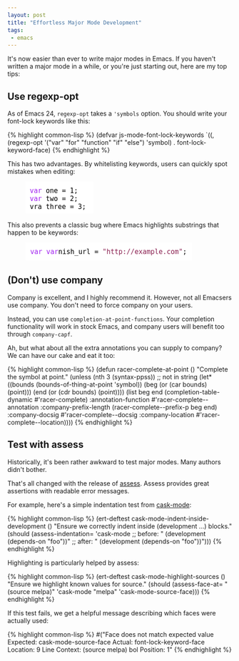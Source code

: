 ```yaml
--- 
layout: post
title: "Effortless Major Mode Development"
tags:
 - emacs
---
```


It's now easier than ever to write major modes in Emacs. If you
haven't written a major mode in a while, or you're just starting out,
here are my top tips:

## Use regexp-opt

As of Emacs 24, `regexp-opt` takes a `'symbols` option. You should write
your font-lock keywords like this:

{% highlight common-lisp %}
(defvar js-mode-font-lock-keywords
  `((,(regexp-opt
       '("var" "for" "function" "if" "else")
       'symbol)
     . font-lock-keyword-face)
{% endhighlight %}

This has two advantages. By whitelisting keywords, users can quickly
spot mistakes when editing:

<figure>
<img src="/assets/mispelled_keyword.png">
</figure>

This also prevents a classic bug where Emacs highlights substrings
that happen to be keywords:

<figure>
<img src="/assets/keyword_substring.png">
</figure>

## (Don't) use company

Company is excellent, and I highly recommend it. However, not all
Emacsers use company. You don't need to force company on your users.

Instead, you can use `completion-at-point-functions`. Your completion functionality will
work in stock Emacs, and company users will benefit too through
`company-capf`.

Ah, but what about all the extra annotations you can supply to
company? We can have our cake and eat it too:

{% highlight common-lisp %}
(defun racer-complete-at-point ()
  "Complete the symbol at point."
  (unless (nth 3 (syntax-ppss)) ;; not in string
    (let* ((bounds (bounds-of-thing-at-point 'symbol))
           (beg (or (car bounds) (point)))
           (end (or (cdr bounds) (point))))
      (list beg end
            (completion-table-dynamic #'racer-complete)
            :annotation-function #'racer-complete--annotation
            :company-prefix-length (racer-complete--prefix-p beg end)
            :company-docsig #'racer-complete--docsig
            :company-location #'racer-complete--location))))
{% endhighlight %}

## Test with assess

Historically, it's been rather awkward to test major modes. Many
authors didn't bother.

That's all changed with the release of
[assess](https://github.com/phillord/assess). Assess provides great
assertions with readable error messages.

For example, here's a simple indentation test from [cask-mode](https://github.com/Wilfred/cask-mode):

{% highlight common-lisp %}
(ert-deftest cask-mode-indent-inside-development ()
  "Ensure we correctly indent inside (development ...) blocks."
  (should (assess-indentation=
           'cask-mode
           ;; before:
           "
(development
(depends-on \"foo\"))"
           ;; after:
           "
(development
 (depends-on \"foo\"))")))
{% endhighlight %}

Highlighting is particularly helped by assess:

{% highlight common-lisp %}
(ert-deftest cask-mode-highlight-sources ()
  "Ensure we highlight known values for source."
  (should (assess-face-at=
           "(source melpa)"
           'cask-mode
           "melpa"
           'cask-mode-source-face)))
{% endhighlight %}

If this test fails, we get a helpful message describing which faces
were actually used:
           
{% highlight common-lisp %}
      #("Face does not match expected value
	Expected: cask-mode-source-face
	Actual: font-lock-keyword-face
	Location: 9
	Line Context: (source melpa)
	bol Position: 1"
{% endhighlight %}

